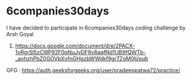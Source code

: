 # 6companies30days
I have decided to participate in 6companies30days coding challenge by Arsh Goyal

1. https://docs.google.com/document/d/e/2PACX-1vRgrSl5zCl8P92F0qNuJyDF9v8aqfNd1UB9fQWTb-_aohzhPbZ0GOVbXvfnGHgzbWWdkf9gr7ZgM0lj/pub

GFG : https://auth.geeksforgeeks.org/user/pradeeppatwa72/practice/
